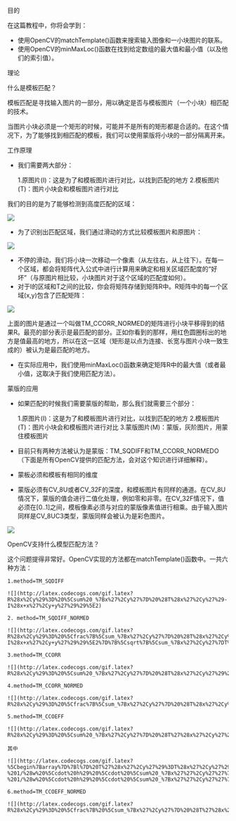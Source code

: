 目的

在这篇教程中，你将会学到：

* 使用OpenCV的matchTemplate()函数来搜索输入图像和一小块图片的联系。
* 使用OpenCV的minMaxLoc()函数在找到给定数组的最大值和最小值（以及他们的索引值）。

理论

什么是模板匹配？

模板匹配是寻找输入图片的一部分，用以确定是否与模板图片（一个小块）相匹配的技术。

当图片小块必须是一个矩形的时候，可能并不是所有的矩形都是合适的。在这个情况下，为了能够找到相匹配的模板，我们可以使用蒙版将小块的一部分隔离开来。

工作原理

* 我们需要两大部分：

    1.原图片(I)：这是为了和模板图片进行对比，以找到匹配的地方
    2.模板图片(T)：图片小块会和模板图片进行对比

我们的目的是为了能够检测到高度匹配的区域：

![](https://docs.opencv.org/Template_Matching_Template_Theory_Summary.jpg)

* 为了识别出匹配区域，我们通过滑动的方式比较模板图片和原图片：

![](https://docs.opencv.org/Template_Matching_Template_Theory_Sliding.jpg)

* 不停的滑动，我们将小块一次移动一个像素（从左往右，从上往下）。在每一个区域，都会将矩阵代入公式中进行计算用来确定和相关区域匹配度的“好坏”（与原图片相比较，小块图片对于这个区域的匹配度如何）。
* 对于I的区域和T之间的比较，你会将矩阵存储到矩阵R中。R矩阵中的每一个区域(x,y)包含了匹配矩阵：

![](https://docs.opencv.org/Template_Matching_Template_Theory_Result.jpg)

上面的图片是通过一个叫做TM_CCORR_NORMED的矩阵进行小块平移得到的结果R。最亮的部分表示是最匹配的部分。正如你看到的那样，用红色圆圈标出的地方是值最高的地方，所以在这一区域（矩形是以点为连接、长宽与图片小块一致生成的）被认为是最匹配的地方。

* 在实际应用中，我们使用minMaxLoc()函数来确定矩阵R中的最大值（或者最小值，这取决于我们使用匹配方法）。

蒙版的应用

* 如果匹配的时候我们需要蒙版的帮助，那么我们就需要三个部分：

    1.原图片(I)：这是为了和模板图片进行对比，以找到匹配的地方
    2.模板图片(T)：图片小块会和模板图片进行对比
    3.蒙版图片(M)：蒙版，灰阶图片，用蒙住模板图片

* 目前只有两种方法被认为是蒙版：TM_SQDIFF和TM_CCORR_NORMEDO（下面是所有OpenCV提供的匹配方法，会对这个知识进行详细解释）。
* 蒙板必须和模板有相同的维度
* 蒙版必须有CV_8U或者CV_32F的深度，和模板图片有同样的通道。在CV_8U情况下，蒙版的值会进行二值化处理，例如零和非零。在CV_32F情况下，值必须在[0..1]之间，模板像素必须与对应的蒙版像素值进行相乘。由于输入图片同样是CV_8UC3类型，蒙版同样会被认为是彩色图片。

![](https://docs.opencv.org/Template_Matching_Mask_Example.jpg)

OpenCV支持什么模型匹配方法？

这个问题提得非常好。OpenCV实现的方法都在matchTemplate()函数中。一共六种方法：

    1.method=TM_SQDIFF

    ![](http://latex.codecogs.com/gif.latex?R%28x%2Cy%29%3D%20%5Csum%20_%7Bx%27%2Cy%27%7D%20%28T%28x%27%2Cy%27%29-I%28x+x%27%2Cy+y%27%29%29%5E2)
    
    2. method=TM_SQDIFF_NORMED

    ![](http://latex.codecogs.com/gif.latex?R%28x%2Cy%29%3D%20%5Cfrac%7B%5Csum_%7Bx%27%2Cy%27%7D%20%28T%28x%27%2Cy%27%29-I%28x+x%27%2Cy+y%27%29%29%5E2%7D%7B%5Csqrt%7B%5Csum_%7Bx%27%2Cy%27%7DT%28x%27%2Cy%27%29%5E2%20%5Ccdot%20%5Csum_%7Bx%27%2Cy%27%7D%20I%28x+x%27%2Cy+y%27%29%5E2%7D%7D)

    3.method=TM_CCORR

    ![](http://latex.codecogs.com/gif.latex?R%28x%2Cy%29%3D%20%5Csum%20_%7Bx%27%2Cy%27%7D%20%28T%28x%27%2Cy%27%29%20%5Ccdot%20I%28x+x%27%2Cy+y%27%29%29)

    4.method=TM_CCORR_NORMED

    ![](http://latex.codecogs.com/gif.latex?R%28x%2Cy%29%3D%20%5Cfrac%7B%5Csum_%7Bx%27%2Cy%27%7D%20%28T%28x%27%2Cy%27%29%20%5Ccdot%20I%28x+x%27%2Cy+y%27%29%29%7D%7B%5Csqrt%7B%5Csum_%7Bx%27%2Cy%27%7DT%28x%27%2Cy%27%29%5E2%20%5Ccdot%20%5Csum_%7Bx%27%2Cy%27%7D%20I%28x+x%27%2Cy+y%27%29%5E2%7D%7D)

    5.method=TM_CCOEFF

    ![](http://latex.codecogs.com/gif.latex?R%28x%2Cy%29%3D%20%5Csum%20_%7Bx%27%2Cy%27%7D%20%28T%27%28x%27%2Cy%27%29%20%5Ccdot%20I%27%28x+x%27%2Cy+y%27%29%29)

    其中

    ![](http://latex.codecogs.com/gif.latex?%5Cbegin%7Barray%7D%7Bl%7D%20T%27%28x%27%2Cy%27%29%3DT%28x%27%2Cy%27%29%20-%201/%28w%20%5Ccdot%20h%29%20%5Ccdot%20%5Csum%20_%7Bx%27%27%2Cy%27%27%7D%20T%28x%27%27%2Cy%27%27%29%20%5C%5C%20I%27%28x+x%27%2Cy+y%27%29%3DI%28x+x%27%2Cy+y%27%29%20-%201/%28w%20%5Ccdot%20h%29%20%5Ccdot%20%5Csum%20_%7Bx%27%27%2Cy%27%27%7D%20I%28x+x%27%27%2Cy+y%27%27%29%20%5Cend%7Barray%7D)

    6.method=TM_CCOEFF_NORMED

    ![](http://latex.codecogs.com/gif.latex?R%28x%2Cy%29%3D%20%5Cfrac%7B%20%5Csum_%7Bx%27%2Cy%27%7D%20%28T%27%28x%27%2Cy%27%29%20%5Ccdot%20I%27%28x+x%27%2Cy+y%27%29%29%20%7D%7B%20%5Csqrt%7B%5Csum_%7Bx%27%2Cy%27%7DT%27%28x%27%2Cy%27%29%5E2%20%5Ccdot%20%5Csum_%7Bx%27%2Cy%27%7D%20I%27%28x+x%27%2Cy+y%27%29%5E2%7D%20%7D)